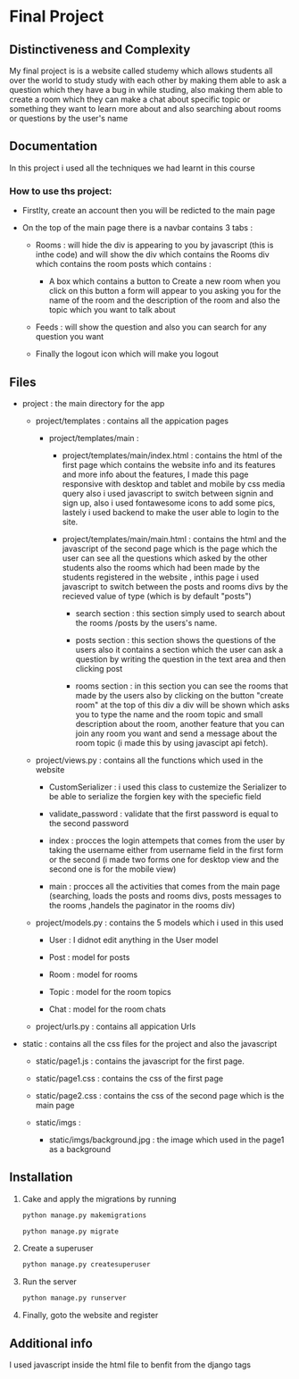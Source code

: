 # Final Project

## Distinctiveness and Complexity

My final project is is a website called studemy which allows students all over the world to study study with each other by making them able to ask a question which they have a bug in while studing, also making them able to create a room which they can make a chat about specific topic or something they want to learn more about and also searching about rooms or questions by the user's name

## Documentation

In this project i used all the techniques we had learnt in this course

### How to use ths project:

* Firstlty, create an account then you  will be redicted to the main page

* On the top of the main page there is a navbar contains 3 tabs :
    * Rooms : will hide the div is appearing to you by javascript (this is inthe code) and will show the div which contains the Rooms div which contains the room posts which contains :
        * A box which contains a button to Create a new room when you click on this button a form will appear to you asking you for the name of the room and the description of the room and also the topic which you want to talk about

    * Feeds : will show the question and also you can search for any question you want

    * Finally the logout icon which will make you logout




## Files

*  project : the main directory for the app

    * project/templates : contains all the appication pages
        * project/templates/main :
            * project/templates/main/index.html : contains the html of the first page which contains the website info and its features and more info about the features, I made this page responsive with desktop and tablet and mobile by css media query also i used javascript to switch between signin and sign up, also i used fontawesome icons to add some pics, lastely i used backend to make the user able to login to the site.

            * project/templates/main/main.html : contains the html and the javascript of the second page which is the page which the user can see all the questions which asked by the other students also the rooms which had been made by the students registered in the website , inthis page i used javascript to switch between the posts and rooms divs by the recieved value of type (which is by default "posts")

                * search section : this section simply used to search about the rooms /posts by the users's name.

                * posts section : this section shows the questions of the users also it contains a section which the user can ask a question by writing the question in the text area and then clicking post

                * rooms section : in this section you can see the rooms that made by the users also by clicking on the button "create room" at the top of this div a div will be shown which asks you to type the  name and the room topic and small description about the room, another feature that you can join any room you want and send a message about the room topic (i made this by using javascipt api fetch).


    * project/views.py : contains all the functions which used in the website

        * CustomSerializer : i used this class to custemize the Serializer to be able to serialize the forgien key with the speciefic field

        * validate_password : validate that the first password is equal to the second password

        * index : procces the login attempets that comes from the user by taking the username either from username field in the first form or the second (i made two forms one for desktop view and the second one is for the mobile view)

        * main : procces all the activities that comes from the main page (searching, loads the posts and rooms divs, posts messages to the rooms ,handels the paginator in the rooms div)

    * project/models.py : contains the 5 models which i used in this used

        * User : I didnot edit anything in the User model

        * Post : model for posts
        * Room : model for rooms
        * Topic : model for the room topics
        * Chat :  model for the room chats

    * project/urls.py : contains all appication Urls

* static : contains all the css files for the project and also the
javascript

    * static/page1.js : contains the javascript for the first page.

    * static/page1.css : contains the css of the first page
    * static/page2.css : contains the css of the second page which is the main page
    * static/imgs :
        * static/imgs/background.jpg : the image which used in the page1 as a background

## Installation

1. Cake and apply the migrations by running

    ``` bash
    python manage.py makemigrations

    python manage.py migrate
    ```
1. Create a superuser

    ```bash
    python manage.py createsuperuser
    ```
1. Run the server

    ```bash
    python manage.py runserver
    ```
1. Finally, goto the website and register

## Additional info

I used javascript inside the html file to benfit from the django tags
